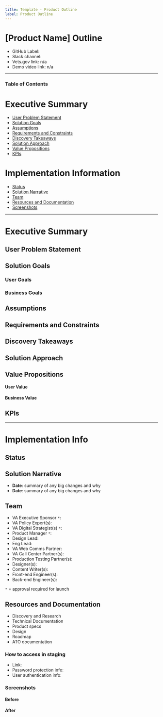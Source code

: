 ```yaml
---
title: Template - Product Outline
label: Product Outline
---
```


# [Product Name] Outline
- GitHub Label:
- Slack channel:
- Vets.gov link: n/a
- Demo video link: n/a

---

### Table of Contents

# Executive Summary
- [User Problem Statement](#user-problem-statement)
- [Solution Goals](#solution-goals)
- [Assumptions](#assumptions)
- [Requirements and Constraints](#requirements-and-constraints)
- [Discovery Takeaways](#discovery-takeaways)
- [Solution Approach](#solution-approach)
- [Value Propositions](#value-propositions)
- [KPIs](#kpis)

# Implementation Information
- [Status](#status)
- [Solution Narrative](#solution-narrative)
- [Team](#team)
- [Resources and Documentation](#resources-and-documentation)
- [Screenshots](#screenshots)

---

# Executive Summary

## User Problem Statement

## Solution Goals

### User Goals

### Business Goals

## Assumptions

## Requirements and Constraints

## Discovery Takeaways

## Solution Approach

## Value Propositions

#### User Value

#### Business Value

## KPIs

---

# Implementation Info

## Status

## Solution Narrative
- **Date**: summary of any big changes and why
- **Date**: summary of any big changes and why

## Team

- VA Executive Sponsor `*`:
- VA Policy Expert(s):
- VA Digital Strategist(s) `*`:
- Product Manager `*`:
- Design Lead:
- Eng Lead:
- VA Web Comms Partner:
- VA Call Center Partner(s):
- Production Testing Partner(s):
- Designer(s):
- Content Writer(s):
- Front-end Engineer(s):
- Back-end Engineer(s):

`*` = approval required for launch

## Resources and Documentation

- Discovery and Research
- Technical Documentation
- Product specs
- Design
- Roadmap
- ATO documentation

### How to access in staging
- Link:
- Password protection info:
- User authentication info:

### Screenshots
#### Before
#### After
